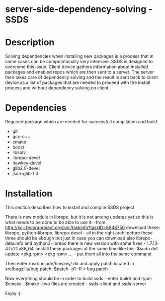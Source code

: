 server-side-dependency-solving - SSDS
==============================

Description
===========
Solving dependencies when installing new packages is a process that in some cases can be computationally very intensive. SSDS is designed to overcome this issue. Client device gathers information about installed packages and enabled repos which are then sent to a server. The server then takes care of dependency solving and the result is sent back to client device as a list of packages that are needed to proceed with the install process and without dependency solving on client.

Dependencies
============
Required package which are needed for successfull compilation and build.

- git
- gcc-c++
- cmake
- boost
- libsolv
- librepo-devel
- hawkey-devel
- glib2.0-devel
- json-glib-1.0

Installation
============
This section describes how to install and compile SSDS project

There is new module in librepo, but it is not among updates yet so this is what needs to be done to be able to use it:
  -from http://koji.fedoraproject.org/koji/taskinfo?taskID=8948750 download these:
   librepo, python-librepo, librepo-devel - all in the right architecture
   these three should be ebough but just in case you can download also librepo-debuinfo and python3-librepo
   there is new version with some fixes - 1.7.13-4.fc21.x86_64
  -install these packages at the same time like this:
   $sudo dnf update <pkg.rpm> <pkg.rpm> ... - put them all into the same command

Then enter /usr/include/hawkey/ dir and apply patch located in src/bugzilla/bug.patch:
  $patch -p1 -R < bug.patch

Now everything should be in order to build ssds:
  -enter build/ and type:
    $cmake .
    $make
  -two files are created - ssds-client and ssds-server
  
Enjoy :)
